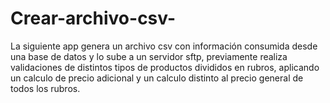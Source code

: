 # Crear-archivo-csv-
La siguiente app genera un archivo csv con información consumida desde una base de datos y lo sube a un servidor sftp, previamente realiza validaciones de distintos tipos de productos divididos en rubros, aplicando un calculo de precio adicional y un calculo distinto al precio general de todos los rubros.

